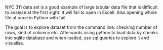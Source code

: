 NYC 311 data set is a good example of large tabular data file that is difficult to analyse at the first sight.
It will fail to open in Excell. Also opening whole file at once in Python with fail.

The goal is to explore dataset from the command line: checking number of rows, kind of columns etc.
Afterwards using python to load data by chunks into sqlite database and when loaded, use sql queries to explore it and visualise.
